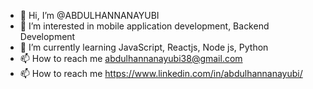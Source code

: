 - 👋 Hi, I’m @ABDULHANNANAYUBI
- 👀 I’m interested in mobile application development, Backend Development
- 🌱 I’m currently learning JavaScript, Reactjs, Node js, Python
- 📫 How to reach me abdulhannanayubi38@gmail.com
- 📫 How to reach me https://www.linkedin.com/in/abdulhannanayubi/

